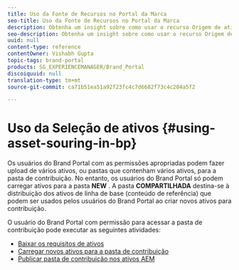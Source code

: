 ```yaml
---
title: Uso da Fonte de Recursos no Portal da Marca
seo-title: Uso da Fonte de Recursos no Portal da Marca
description: Obtenha um insight sobre como usar o recurso Origem de ativos, fazer upload de ativos para a pasta de contribuição e publicar a pasta de contribuição nos ativos AEM no Portal de marcas.
seo-description: Obtenha um insight sobre como usar o recurso Origem de ativos, fazer upload de ativos para a pasta de contribuição e publicar a pasta de contribuição nos ativos AEM no Portal de marcas.
uuid: null
content-type: reference
contentOwner: Vishabh Gupta
topic-tags: brand-portal
products: SG_EXPERIENCEMANAGER/Brand_Portal
discoiquuid: null
translation-type: tm+mt
source-git-commit: ca71b51ea51a92f23fc4c7d6682f73c4c204a5f2

---
```



# Uso da Seleção de ativos {#using-asset-souring-in-bp}

Os usuários do Brand Portal com as permissões apropriadas podem fazer upload de vários ativos, ou pastas que contenham vários ativos, para a pasta de contribuição. No entanto, os usuários do Brand Portal só podem carregar ativos para a pasta **NEW** . A pasta **COMPARTILHADA** destina-se à distribuição dos ativos de linha de base (conteúdo de referência) que podem ser usados pelos usuários do Brand Portal ao criar novos ativos para contribuição.

O usuário do Brand Portal com permissão para acessar a pasta de contribuição pode executar as seguintes atividades:

* [Baixar os requisitos de ativos](brand-portal-download-asset-requirements.md)
* [Carregar novos ativos para a pasta de contribuição](brand-portal-upload-assets-to-contribution-folder.md)
* [Publicar pasta de contribuição nos ativos AEM](brand-portal-publish-contribution-folder-to-aem-assets.md)